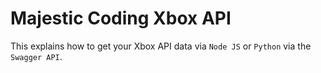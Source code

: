# Majestic Coding Xbox API

This explains how to get your Xbox API data via `Node JS` or `Python` via the `Swagger API`.

